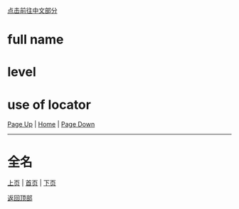 [点击前往中文部分](#全名)


# full name

# level

# use of locator

[Page Up](0) | [Home](p#content-----目录) | [Page Down](2)

---

# 全名

[上页](0) | [首页](p#content-----目录) | [下页](2)

[返回顶部](#)
























